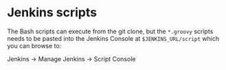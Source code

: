 # Jenkins scripts

The Bash scripts can execute from the git clone, but the `*.groovy` scripts needs to be pasted into the Jenkins Console at `$JENKINS_URL/script` which you can browse to:

Jenkins -> Manage Jenkins -> Script Console
